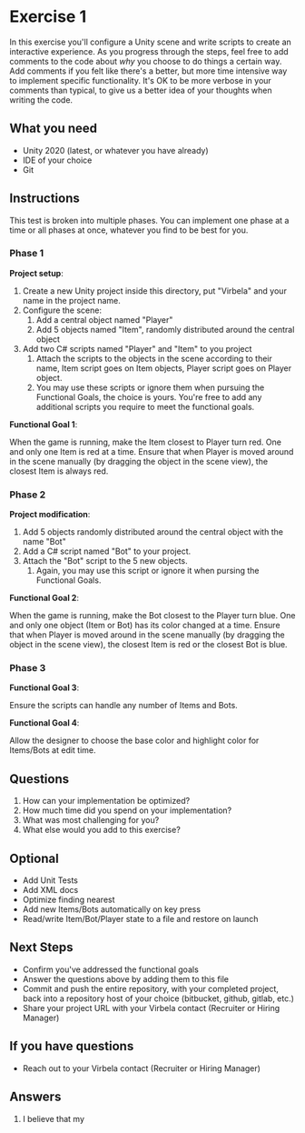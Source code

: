 # Exercise 1 #

In this exercise you'll configure a Unity scene and write scripts to create an interactive experience. As you progress through the steps, feel free to add comments to the code about *why* you choose to do things a certain way. Add comments if you felt like there's a better, but more time intensive way to implement specific functionality. It's OK to be more verbose in your comments than typical, to give us a better idea of your thoughts when writing the code.

## What you need ##

* Unity 2020 (latest, or whatever you have already)
* IDE of your choice
* Git

## Instructions ##

This test is broken into multiple phases. You can implement one phase at a time or all phases at once, whatever you find to be best for you.

### Phase 1 ###

**Project setup**:

 1. Create a new Unity project inside this directory, put "Virbela" and your name in the project name.
 1. Configure the scene:
     1. Add a central object named "Player"
     1. Add 5 objects named "Item", randomly distributed around the central object
 1. Add two C# scripts named "Player" and "Item" to you project
     1. Attach the scripts to the objects in the scene according to their name, Item script goes on Item objects, Player script goes on Player object.
     1. You may use these scripts or ignore them when pursuing the Functional Goals, the choice is yours. You're free to add any additional scripts you require to meet the functional goals.

**Functional Goal 1**:

When the game is running, make the Item closest to Player turn red. One and only one Item is red at a time. Ensure that when Player is moved around in the scene manually (by dragging the object in the scene view), the closest Item is always red.

### Phase 2 ###

**Project modification**:

 1. Add 5 objects randomly distributed around the central object with the name "Bot"
 1. Add a C# script named "Bot" to your project.
 1. Attach the "Bot" script to the 5 new objects.
     1. Again, you may use this script or ignore it when pursing the Functional Goals.

**Functional Goal 2**:

When the game is running, make the Bot closest to the Player turn blue. One and only one object (Item or Bot) has its color changed at a time. Ensure that when Player is moved around in the scene manually (by dragging the object in the scene view), the closest Item is red or the closest Bot is blue.

### Phase 3 ###

**Functional Goal 3**:

Ensure the scripts can handle any number of Items and Bots.

**Functional Goal 4**:

Allow the designer to choose the base color and highlight color for Items/Bots at edit time.

## Questions ##

 1. How can your implementation be optimized?
 1. How much time did you spend on your implementation?
 1. What was most challenging for you?
 1. What else would you add to this exercise?

## Optional ##

* Add Unit Tests
* Add XML docs
* Optimize finding nearest
* Add new Items/Bots automatically on key press
* Read/write Item/Bot/Player state to a file and restore on launch

## Next Steps ##

* Confirm you've addressed the functional goals
* Answer the questions above by adding them to this file
* Commit and push the entire repository, with your completed project, back into a repository host of your choice (bitbucket, github, gitlab, etc.)
* Share your project URL with your Virbela contact (Recruiter or Hiring Manager)

## If you have questions ##

* Reach out to your Virbela contact (Recruiter or Hiring Manager)

## Answers 
1. I believe that my 
